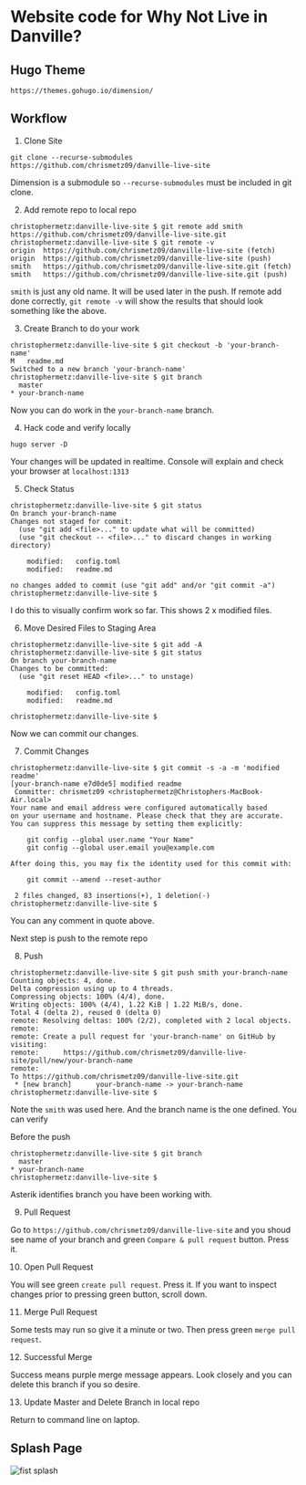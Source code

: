 # Website code for Why Not Live in Danville?

## Hugo Theme

```
https://themes.gohugo.io/dimension/
```

## Workflow

1. Clone Site

```
git clone --recurse-submodules https://github.com/chrismetz09/danville-live-site
```

Dimension is a submodule so `--recurse-submodules` must be included in git clone.

2. Add remote repo to local repo

```
christophermetz:danville-live-site $ git remote add smith https://github.com/chrismetz09/danville-live-site.git
christophermetz:danville-live-site $ git remote -v
origin	https://github.com/chrismetz09/danville-live-site (fetch)
origin	https://github.com/chrismetz09/danville-live-site (push)
smith	https://github.com/chrismetz09/danville-live-site.git (fetch)
smith	https://github.com/chrismetz09/danville-live-site.git (push)
```

`smith` is just any old name. It will be used later in the push. If remote add done correctly, `git remote -v` will show the results that should look something like the above.

3. Create Branch to do your work

```
christophermetz:danville-live-site $ git checkout -b 'your-branch-name'
M	readme.md
Switched to a new branch 'your-branch-name'
christophermetz:danville-live-site $ git branch
  master
* your-branch-name
```
Now you can do work in the `your-branch-name` branch. 

4. Hack code and verify locally

```
hugo server -D
```

Your changes will be updated in realtime. Console will explain and check your browser at `localhost:1313`

5. Check Status

```
christophermetz:danville-live-site $ git status
On branch your-branch-name
Changes not staged for commit:
  (use "git add <file>..." to update what will be committed)
  (use "git checkout -- <file>..." to discard changes in working directory)

	modified:   config.toml
	modified:   readme.md

no changes added to commit (use "git add" and/or "git commit -a")
christophermetz:danville-live-site $
```

I do this to visually confirm work so far. This shows 2 x modified files.

6. Move Desired Files to Staging Area

```
christophermetz:danville-live-site $ git add -A
christophermetz:danville-live-site $ git status
On branch your-branch-name
Changes to be committed:
  (use "git reset HEAD <file>..." to unstage)

	modified:   config.toml
	modified:   readme.md

christophermetz:danville-live-site $
```

Now we can commit our changes.

7. Commit Changes

```
christophermetz:danville-live-site $ git commit -s -a -m 'modified readme'
[your-branch-name e7d0de5] modified readme
 Committer: chrismetz09 <christophermetz@Christophers-MacBook-Air.local>
Your name and email address were configured automatically based
on your username and hostname. Please check that they are accurate.
You can suppress this message by setting them explicitly:

    git config --global user.name "Your Name"
    git config --global user.email you@example.com

After doing this, you may fix the identity used for this commit with:

    git commit --amend --reset-author

 2 files changed, 83 insertions(+), 1 deletion(-)
christophermetz:danville-live-site $
```

You can any comment in quote above.

Next step is push to the remote repo

8. Push

```
christophermetz:danville-live-site $ git push smith your-branch-name
Counting objects: 4, done.
Delta compression using up to 4 threads.
Compressing objects: 100% (4/4), done.
Writing objects: 100% (4/4), 1.22 KiB | 1.22 MiB/s, done.
Total 4 (delta 2), reused 0 (delta 0)
remote: Resolving deltas: 100% (2/2), completed with 2 local objects.
remote:
remote: Create a pull request for 'your-branch-name' on GitHub by visiting:
remote:      https://github.com/chrismetz09/danville-live-site/pull/new/your-branch-name
remote:
To https://github.com/chrismetz09/danville-live-site.git
 * [new branch]      your-branch-name -> your-branch-name
christophermetz:danville-live-site $
```

Note the `smith` was used here. And the branch name is the one defined. You can verify

Before the push

```
christophermetz:danville-live-site $ git branch
  master
* your-branch-name
christophermetz:danville-live-site $
```

Asterik identifies branch you have been working with.

9. Pull Request

Go to `https://github.com/chrismetz09/danville-live-site` and you shoud see name of your branch and green `Compare & pull request` button. Press it.

10. Open Pull Request

You will see green `create pull request`. Press it. If you want to inspect changes prior to pressing green button, scroll down.

11. Merge Pull Request

Some tests may run so give it a minute or two. Then press green `merge pull request`.

12. Successful Merge

Success means purple merge message appears. Look closely and you can delete this branch if you so desire.

13. Update Master and Delete Branch in local repo

Return to command line on laptop.


## Splash Page

![fist splash](img/web-splash.png)

